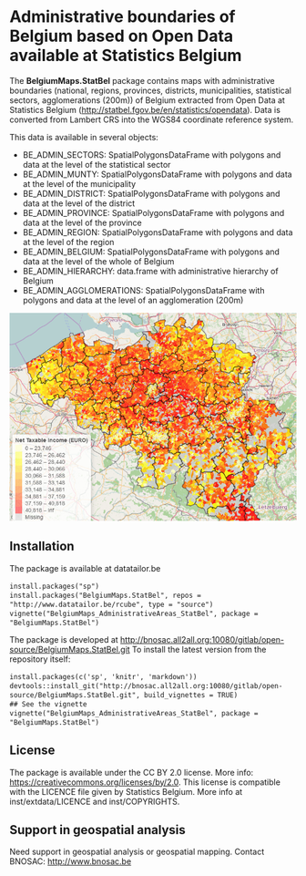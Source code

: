 # Administrative boundaries of Belgium based on Open Data available at Statistics Belgium

The  **BelgiumMaps.StatBel** package contains maps with administrative boundaries (national, regions, provinces, districts, municipalities, statistical sectors, agglomerations (200m)) of Belgium extracted from Open Data at Statistics Belgium (http://statbel.fgov.be/en/statistics/opendata). Data is converted from Lambert CRS into the WGS84 coordinate reference system. 

This data is available in several objects:

- BE_ADMIN_SECTORS: SpatialPolygonsDataFrame with polygons and data at the level of the statistical sector
- BE_ADMIN_MUNTY: SpatialPolygonsDataFrame with polygons and data at the level of the municipality
- BE_ADMIN_DISTRICT: SpatialPolygonsDataFrame with polygons and data at the level of the district
- BE_ADMIN_PROVINCE: SpatialPolygonsDataFrame with polygons and data at the level of the province
- BE_ADMIN_REGION: SpatialPolygonsDataFrame with polygons and data at the level of the region
- BE_ADMIN_BELGIUM: SpatialPolygonsDataFrame with polygons and data at the level of the whole of Belgium
- BE_ADMIN_HIERARCHY: data.frame with administrative hierarchy of Belgium
- BE_ADMIN_AGGLOMERATIONS: SpatialPolygonsDataFrame with polygons and data at the level of an agglomeration (200m)

![](inst/img/belgiummaps_statbel.png)


## Installation

The package is available at datatailor.be

```
install.packages("sp")
install.packages("BelgiumMaps.StatBel", repos = "http://www.datatailor.be/rcube", type = "source")
vignette("BelgiumMaps_AdministrativeAreas_StatBel", package = "BelgiumMaps.StatBel")
```

The package is developed at http://bnosac.all2all.org:10080/gitlab/open-source/BelgiumMaps.StatBel.git
To install the latest version from the repository itself:

```
install.packages(c('sp', 'knitr', 'markdown'))
devtools::install_git("http://bnosac.all2all.org:10080/gitlab/open-source/BelgiumMaps.StatBel.git", build_vignettes = TRUE)
## See the vignette
vignette("BelgiumMaps_AdministrativeAreas_StatBel", package = "BelgiumMaps.StatBel")
```

## License

The package is available under the CC BY 2.0 license. More info: https://creativecommons.org/licenses/by/2.0. This license is compatible with the LICENCE file given by Statistics Belgium. More info at inst/extdata/LICENCE and inst/COPYRIGHTS.


## Support in geospatial analysis

Need support in geospatial analysis or geospatial mapping. 
Contact BNOSAC: http://www.bnosac.be

